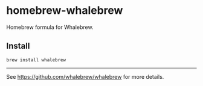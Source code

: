 # homebrew-whalebrew

Homebrew formula for Whalebrew.

## Install

```
brew install whalebrew
```

---

See https://github.com/whalebrew/whalebrew for more details.
